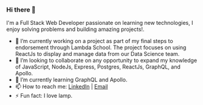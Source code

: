 ### Hi there 👋

I'm a Full Stack Web Developer passionate on learning new technologies, I enjoy solving problems and building amazing projects!.

- 🔭 I’m currently working on a project as part of my final steps to endorsement through Lambda School. The project focuses on using ReactJs to display and manage data from our Data Science team.
- 👯 I’m looking to collaborate on any opportunity to expand my knowledge of JavaScript, NodeJs, Express, Postgres, ReactJs, GraphQL, and Apollo.
- 🌱  I’m currently learning GraphQL and Apollo.
- 📫  How to reach me: [LinkedIn](https://www.linkedin.com/in/alanlee321/) | [Email](alanbenlee@gmail.com)
- ⚡ Fun fact: I love lamp. 
